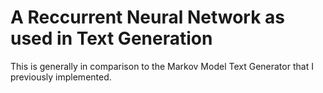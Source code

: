 # A Reccurrent Neural Network as used in Text Generation

This is generally in comparison to the Markov Model Text Generator that I previously implemented.
